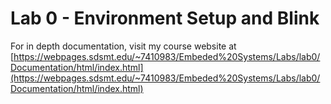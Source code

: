 # Lab 0 - Environment Setup and Blink
For in depth documentation, visit my course website at [https://webpages.sdsmt.edu/~7410983/Embeded%20Systems/Labs/lab0/Documentation/html/index.html](https://webpages.sdsmt.edu/~7410983/Embeded%20Systems/Labs/lab0/Documentation/html/index.html)
